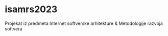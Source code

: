 # isamrs2023
Projekat iz predmeta Internet softverske arhitekture &amp; Metodologije razvoja softvera
